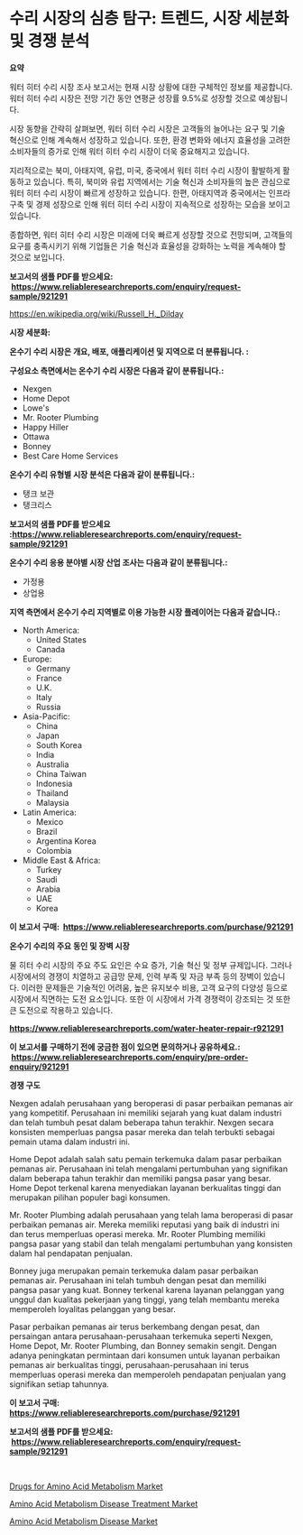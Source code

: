 <p><h1>수리 시장의 심층 탐구: 트렌드, 시장 세분화 및 경쟁 분석</h1></p><p><strong>요약</strong></p>
<p><p>워터 히터 수리 시장 조사 보고서는 현재 시장 상황에 대한 구체적인 정보를 제공합니다. 워터 히터 수리 시장은 전망 기간 동안 연평균 성장률 9.5%로 성장할 것으로 예상됩니다. </p><p>시장 동향을 간략히 살펴보면, 워터 히터 수리 시장은 고객들의 늘어나는 요구 및 기술 혁신으로 인해 계속해서 성장하고 있습니다. 또한, 환경 변화와 에너지 효율성을 고려한 소비자들의 증가로 인해 워터 히터 수리 시장이 더욱 중요해지고 있습니다.</p><p>지리적으로는 북미, 아태지역, 유럽, 미국, 중국에서 워터 히터 수리 시장이 활발하게 활동하고 있습니다. 특히, 북미와 유럽 지역에서는 기술 혁신과 소비자들의 높은 관심으로 워터 히터 수리 시장이 빠르게 성장하고 있습니다. 한편, 아태지역과 중국에서는 인프라 구축 및 경제 성장으로 인해 워터 히터 수리 시장이 지속적으로 성장하는 모습을 보이고 있습니다.</p><p>종합하면, 워터 히터 수리 시장은 미래에 더욱 빠르게 성장할 것으로 전망되며, 고객들의 요구를 충족시키기 위해 기업들은 기술 혁신과 효율성을 강화하는 노력을 계속해야 할 것으로 보입니다.</p></p>
<p><strong>보고서의 샘플 PDF를 받으세요: &nbsp;<a href="https://www.reliableresearchreports.com/enquiry/request-sample/921291">https://www.reliableresearchreports.com/enquiry/request-sample/921291</a></strong></p>
<p><a href="https://en.wikipedia.org/wiki/Russell_H._Dilday">https://en.wikipedia.org/wiki/Russell_H._Dilday</a></p>
<p><strong>시장 세분화:</strong></p>
<p><strong> 온수기 수리 시장은 개요, 배포, 애플리케이션 및 지역으로 더 분류됩니다. :</strong></p>
<p><strong>구성요소 측면에서는 온수기 수리 시장은 다음과 같이 분류됩니다.:</strong></p>
<p><ul><li>Nexgen</li><li>Home Depot</li><li>Lowe's</li><li>Mr. Rooter Plumbing</li><li>Happy Hiller</li><li>Ottawa</li><li>Bonney</li><li>Best Care Home Services</li></ul></p>
<p><strong> 온수기 수리 유형별 시장 분석은 다음과 같이 분류됩니다.:</strong></p>
<p><ul><li>탱크 보관</li><li>탱크리스</li></ul></p>
<p><strong>보고서의 샘플 PDF를 받으세요 :<a href="https://www.reliableresearchreports.com/enquiry/request-sample/921291">https://www.reliableresearchreports.com/enquiry/request-sample/921291</a></strong></p>
<p><strong> 온수기 수리 응용 분야별 시장 산업 조사는 다음과 같이 분류됩니다.:</strong></p>
<p><ul><li>가정용</li><li>상업용</li></ul></p>
<p><strong>지역 측면에서 온수기 수리 지역별로 이용 가능한 시장 플레이어는 다음과 같습니다.:</strong></p>
<p><ul>
    <li>
        North America:
        <ul>
            <li>United States</li>
            <li>Canada</li>
        </ul>
    </li>
    <li>
        Europe:
        <ul>
            <li>Germany</li>
            <li>France</li>
            <li>U.K.</li>
            <li>Italy</li>
            <li>Russia</li>
        </ul>
    </li>
    <li>
        Asia-Pacific:
        <ul>
            <li>China</li>
            <li>Japan</li>
            <li>South Korea</li>
            <li>India</li>
            <li>Australia</li>
            <li>China Taiwan</li>
            <li>Indonesia</li>
            <li>Thailand</li>
            <li>Malaysia</li>
        </ul>
    </li>
    <li>
        Latin America:
        <ul>
            <li>Mexico</li>
            <li>Brazil</li>
            <li>Argentina Korea</li>
            <li>Colombia</li>
        </ul>
    </li>
    <li>
        Middle East & Africa:
        <ul>
            <li>Turkey</li>
            <li>Saudi</li>
            <li>Arabia</li>
            <li>UAE</li>
            <li>Korea</li>
        </ul>
    </li>
    </ul></p>
<p><strong>이 보고서 구매: &nbsp;<a href="https://www.reliableresearchreports.com/purchase/921291">https://www.reliableresearchreports.com/purchase/921291</a></strong></p>
<p><strong>온수기 수리의 주요 동인 및 장벽 시장</strong></p>
<p><p>물 히터 수리 시장의 주요 주도 요인은 수요 증가, 기술 혁신 및 정부 규제입니다. 그러나 시장에서의 경쟁이 치열하고 공급망 문제, 인력 부족 및 자금 부족 등의 장벽이 있습니다. 이러한 문제들은 기술적인 어려움, 높은 유지보수 비용, 고객 요구의 다양성 등으로 시장에서 직면하는 도전 요소입니다. 또한 이 시장에서 가격 경쟁력이 강조되는 것 또한 큰 도전으로 작용하고 있습니다.</p></p>
<p><strong><a href="https://www.reliableresearchreports.com/water-heater-repair-r921291">https://www.reliableresearchreports.com/water-heater-repair-r921291</a></strong></p>
<p><strong>이 보고서를 구매하기 전에 궁금한 점이 있으면 문의하거나 공유하세요.: &nbsp;<a href="https://www.reliableresearchreports.com/enquiry/pre-order-enquiry/921291">https://www.reliableresearchreports.com/enquiry/pre-order-enquiry/921291</a></strong></p>
<p><strong>경쟁 구도</strong></p>
<p><p>Nexgen adalah perusahaan yang beroperasi di pasar perbaikan pemanas air yang kompetitif. Perusahaan ini memiliki sejarah yang kuat dalam industri dan telah tumbuh pesat dalam beberapa tahun terakhir. Nexgen secara konsisten memperluas pangsa pasar mereka dan telah terbukti sebagai pemain utama dalam industri ini.</p><p>Home Depot adalah salah satu pemain terkemuka dalam pasar perbaikan pemanas air. Perusahaan ini telah mengalami pertumbuhan yang signifikan dalam beberapa tahun terakhir dan memiliki pangsa pasar yang besar. Home Depot terkenal karena menyediakan layanan berkualitas tinggi dan merupakan pilihan populer bagi konsumen.</p><p>Mr. Rooter Plumbing adalah perusahaan yang telah lama beroperasi di pasar perbaikan pemanas air. Mereka memiliki reputasi yang baik di industri ini dan terus memperluas operasi mereka. Mr. Rooter Plumbing memiliki pangsa pasar yang stabil dan telah mengalami pertumbuhan yang konsisten dalam hal pendapatan penjualan.</p><p>Bonney juga merupakan pemain terkemuka dalam pasar perbaikan pemanas air. Perusahaan ini telah tumbuh dengan pesat dan memiliki pangsa pasar yang kuat. Bonney terkenal karena layanan pelanggan yang unggul dan kualitas pekerjaan yang tinggi, yang telah membantu mereka memperoleh loyalitas pelanggan yang besar.</p><p>Pasar perbaikan pemanas air terus berkembang dengan pesat, dan persaingan antara perusahaan-perusahaan terkemuka seperti Nexgen, Home Depot, Mr. Rooter Plumbing, dan Bonney semakin sengit. Dengan adanya peningkatan permintaan dari konsumen untuk layanan perbaikan pemanas air berkualitas tinggi, perusahaan-perusahaan ini terus memperluas operasi mereka dan memperoleh pendapatan penjualan yang signifikan setiap tahunnya.</p></p>
<p><strong>이 보고서 구매: &nbsp; <a href="https://www.reliableresearchreports.com/purchase/921291">https://www.reliableresearchreports.com/purchase/921291</a></strong></p>
<p><strong>보고서의 샘플 PDF를 받으세요: &nbsp;<a href="https://www.reliableresearchreports.com/enquiry/request-sample/921291">https://www.reliableresearchreports.com/enquiry/request-sample/921291</a></strong><strong></strong></p>
<p>&nbsp;</p>
<p><p><a href="https://github.com/cecuraprangm/Market-Research-Report-List-3/blob/main/drugs-for-amino-acid-metabolism-market.md">Drugs for Amino Acid Metabolism Market</a></p><p><a href="https://github.com/Airanohannonzb68e5pb53oc1/Market-Research-Report-List-3/blob/main/amino-acid-metabolism-disease-treatment-market.md">Amino Acid Metabolism Disease Treatment Market</a></p><p><a href="https://github.com/fiixsa/Market-Research-Report-List-3/blob/main/amino-acid-metabolism-disease-market.md">Amino Acid Metabolism Disease Market</a></p></p>